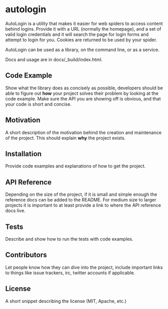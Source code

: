 # autologin
AutoLogin is a utility that makes it easier for web spiders to access content behind logins. Provide it with a URL (normally the homepage), and a set of valid login credentials and it will search the page for login forms and attempt to login for you. Cookies are returned to be used by your spider.

AutoLogin can be used as a library, on the command line, or as a service.

Docs and usage are in docs/_build/index.html.

## Code Example

Show what the library does as concisely as possible, developers should be able to figure out **how** your project solves their problem by looking at the code example. Make sure the API you are showing off is obvious, and that your code is short and concise.

## Motivation

A short description of the motivation behind the creation and maintenance of the project. This should explain **why** the project exists.

## Installation

Provide code examples and explanations of how to get the project.

## API Reference

Depending on the size of the project, if it is small and simple enough the reference docs can be added to the README. For medium size to larger projects it is important to at least provide a link to where the API reference docs live.

## Tests

Describe and show how to run the tests with code examples.

## Contributors

Let people know how they can dive into the project, include important links to things like issue trackers, irc, twitter accounts if applicable.

## License

A short snippet describing the license (MIT, Apache, etc.)
